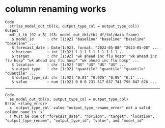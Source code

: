 # column renaming works

    Code
      str(as_model_out_tbl(x, output_type_col = output_type_col))
    Output
      mdl_t_tb [92 x 8] (S3: model_out_tbl/tbl_df/tbl/data.frame)
       $ model_id      : chr [1:92] "baseline" "baseline" "baseline" "baseline" ...
       $ forecast_date : Date[1:92], format: "2023-05-08" "2023-05-08" ...
       $ horizon       : int [1:92] 1 1 1 1 1 1 1 1 1 1 ...
       $ target        : chr [1:92] "wk ahead inc flu hosp" "wk ahead inc flu hosp" "wk ahead inc flu hosp" "wk ahead inc flu hosp" ...
       $ location      : chr [1:92] "US" "US" "US" "US" ...
       $ output_type   : chr [1:92] "quantile" "quantile" "quantile" "quantile" ...
       $ output_type_id: chr [1:92] "0.01" "0.025" "0.05" "0.1" ...
       $ value         : num [1:92] 0 0 0 231 517 637 741 796 847 876 ...

---

    Code
      as_model_out_tbl(x, output_type_col = output_type_col)
    Error <rlang_error>
      x `output_type_col` value "output_type_rename_error" not a valid column name in `x`
      ! Must be one of "forecast_date", "horizon", "target", "location", "output_type_rename", "output_type_id", "value", and "model_id"

